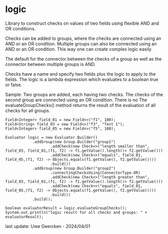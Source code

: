 # logic

Library to construct checks on values of two fields using flexible AND and OR conditions.

Checks can be added to groups, where the checks are connected using an AND or an OR condition. Multiple groups can
also be connected using an AND or an OR condition. This way one can create complex logic easily.

The default for the connector between the checks of a group as well as the connector between multiple groups is AND.

Checks have a name and specify two fields plus the logic to apply to the fields. The logic is a lambda expression which
evaluates to a boolean true or false.

Sample:
Two groups are added, each having two checks. The checks of the second group are connected using an OR condition.
There is no 
The evaluateGroupChecks() method returns the result of the evaluation of all checks for all groups.

    Field<Integer> field_01 = new Field<>("f1", 100);
    Field<String> field_03 = new Field<>("f3", "Test 1");
    Field<Integer> field_05 = new Field<>("f5", 100);
    
    Evaluator logic = new Evaluator.Builder()
                .addGroup(new Group.Builder("group1")
                        .addCheck(new Check<>("length smaller than", field_03, field_01,(f1, f2) -> f1.getValue().length()< f2.getValue()))
                        .addCheck(new Check<>("equals", field_01, field_05,(f1, f2) -> Objects.equals(f1.getValue(), f2.getValue())))
                        .build())
                .addGroup(new Group.Builder("group2")
                        .connectingChecksUsing(ConnectorType.OR)
                        .addCheck(new Check<>("length greater than", field_03, field_01,(f1, f2) -> f1.getValue().length()> f2.getValue()))
                        .addCheck(new Check<>("equals", field_01, field_05,(f1, f2) -> Objects.equals(f1.getValue(), f2.getValue())))
                        .build())
                .build();

    boolean evaluatorResult = logic.evaluateGroupChecks();
    System.out.println("logic result for all checks and groups: " + evaluatorResult);

last update: Uwe Geercken - 2024/04/01